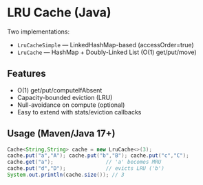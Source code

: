 # LRU Cache (Java)

Two implementations:
- `LruCacheSimple` — LinkedHashMap-based (accessOrder=true)
- `LruCache` — HashMap + Doubly-Linked List (O(1) get/put/move)

## Features
- O(1) get/put/computeIfAbsent
- Capacity-bounded eviction (LRU)
- Null-avoidance on compute (optional)
- Easy to extend with stats/eviction callbacks

## Usage (Maven/Java 17+)
```java
Cache<String,String> cache = new LruCache<>(3);
cache.put("a","A"); cache.put("b","B"); cache.put("c","C");
cache.get("a");                 // 'a' becomes MRU
cache.put("d","D");             // evicts LRU ('b')
System.out.println(cache.size()); // 3
